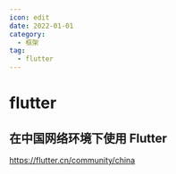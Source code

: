 ```yaml
---
icon: edit
date: 2022-01-01
category:
  - 框架
tag:
  - flutter
---
```


# flutter

## 在中国网络环境下使用 Flutter

https://flutter.cn/community/china
